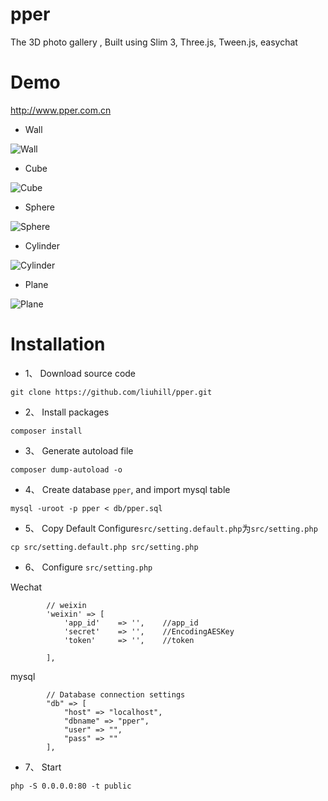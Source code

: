 # pper
 The 3D photo gallery  , Built using Slim 3, Three.js, Tween.js, easychat

# Demo
http://www.pper.com.cn

- Wall

![Wall](https://raw.githubusercontent.com/liuhill/pper/master/screenshots/wall.jpg)

- Cube

![Cube](https://raw.githubusercontent.com/liuhill/pper/master/screenshots/Cube.jpg)

- Sphere

![Sphere](https://raw.githubusercontent.com/liuhill/pper/master/screenshots/Sphere.jpg)

- Cylinder

![Cylinder](https://raw.githubusercontent.com/liuhill/pper/master/screenshots/Cylinder.jpg)

- Plane

![Plane](https://raw.githubusercontent.com/liuhill/pper/master/screenshots/Plane.jpg)



# Installation
- 1、 Download source code
```
git clone https://github.com/liuhill/pper.git
```

- 2、 Install packages
```
composer install
```

- 3、 Generate autoload file
```
composer dump-autoload -o
```


- 4、 Create database `pper`, and import mysql table

```
mysql -uroot -p pper < db/pper.sql
```

- 5、 Copy Default Configure`src/setting.default.php`为`src/setting.php`
```
cp src/setting.default.php src/setting.php
```

- 6、 Configure `src/setting.php`

Wechat
```
        // weixin
        'weixin' => [
            'app_id'    => '',    //app_id
            'secret'    => '',    //EncodingAESKey
            'token'     => '',    //token

        ],
```
mysql
```
        // Database connection settings
        "db" => [
            "host" => "localhost",
            "dbname" => "pper",
            "user" => "",
            "pass" => ""
        ],
```


- 7、 Start

```
php -S 0.0.0.0:80 -t public
```